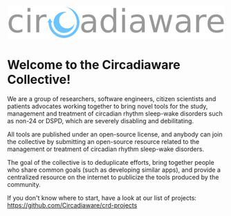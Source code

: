 ![](https://github.com/Circadiaware/circadiaware-design/raw/main/logo/circadiaware-text-logo4-fixed.png)

# Welcome to the Circadiaware Collective!

We are a group of researchers, software engineers, citizen scientists and patients advocates working together to bring novel tools for the study, management and treatment of circadian rhythm sleep-wake disorders such as non-24 or DSPD, which are severely disabling and debilitating.

All tools are published under an open-source license, and anybody can join the collective by submitting an open-source resource related to the management or treatment of circadian rhythm sleep-wake disorders.

The goal of the collective is to deduplicate efforts, bring together people who share common goals (such as developing similar apps), and provide a centralized resource on the internet to publicize the tools produced by the community.

If you don't know where to start, have a look at our list of projects: https://github.com/Circadiaware/crd-projects
